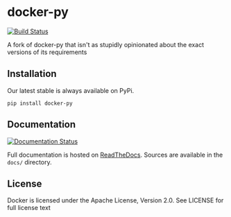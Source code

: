docker-py
=========

[![Build Status](https://travis-ci.org/docker/docker-py.png)](https://travis-ci.org/docker/docker-py)

A fork of docker-py that isn't as stupidly opinionated about the exact versions of its requirements

Installation
------------

Our latest stable is always available on PyPi.

    pip install docker-py

Documentation
------------

[![Documentation Status](https://readthedocs.org/projects/docker-py/badge/?version=latest)](https://readthedocs.org/projects/docker-py/?badge=latest)

Full documentation is hosted on [ReadTheDocs](http://docker-py.readthedocs.org/en/latest/). 
Sources are available in the `docs/` directory.


License
-------
Docker is licensed under the Apache License, Version 2.0. See LICENSE for full license text
